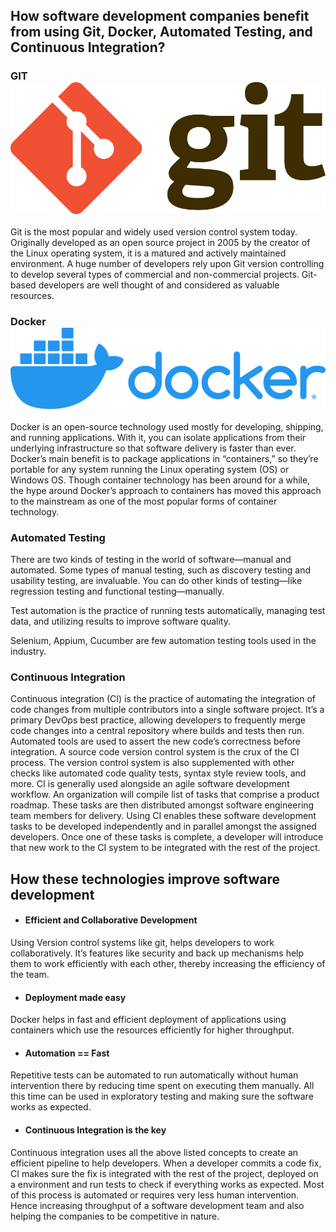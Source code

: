 ## How software development companies benefit from using Git, Docker, Automated Testing, and Continuous Integration?

### GIT ![GIT_Logo](/Images/Git_logo.png)
Git is the most popular and widely used version control system today. Originally developed as an open source project in 2005 by the creator of the Linux operating system, it is a matured and actively maintained environment. A huge number of developers rely upon Git version controlling to develop several types of commercial and non-commercial projects. Git-based developers are well thought of and considered as valuable resources.

### Docker ![Docker_Logo](/Images/Docker_logo.png)
Docker is an open-source technology used mostly for developing, shipping, and running applications. With it, you can isolate applications from their underlying infrastructure so that software delivery is faster than ever. Docker’s main benefit is to package applications in “containers,” so they’re portable for any system running the Linux operating system (OS) or Windows OS. Though container technology has been around for a while, the hype around Docker’s approach to containers has moved this approach to the mainstream as one of the most popular forms of container technology.

### Automated Testing
There are two kinds of testing in the world of software—manual and automated. Some types of manual testing, such as discovery testing and usability testing, are invaluable. You can do other kinds of testing—like regression testing and functional testing—manually.

Test automation is the practice of running tests automatically, managing test data, and utilizing results to improve software quality.

Selenium, Appium, Cucumber are few automation testing tools used in the industry. 

### Continuous Integration
Continuous integration (CI) is the practice of automating the integration of code changes from multiple contributors into a single software project. It’s a primary DevOps best practice, allowing developers to frequently merge code changes into a central repository where builds and tests then run. Automated tools are used to assert the new code’s correctness before integration.
A source code version control system is the crux of the CI process. The version control system is also supplemented with other checks like automated code quality tests, syntax style review tools, and more.
CI is generally used alongside an agile software development workflow. An organization will compile list of tasks that comprise a product roadmap. These tasks are then distributed amongst software engineering team members for delivery. Using CI enables these software development tasks to be developed independently and in parallel amongst the assigned developers. Once one of these tasks is complete, a developer will introduce that new work to the CI system to be integrated with the rest of the project.

## How these technologies improve software development

- #### Efficient and Collaborative Development
Using Version control systems like git, helps developers to work collaboratively. It’s features like security and back up mechanisms help them to work efficiently with each other, thereby increasing the efficiency of the team.

- #### Deployment made easy
Docker helps in fast and efficient deployment of applications using containers which use the resources efficiently for higher throughput.

- #### Automation == Fast 
Repetitive tests can be automated to run automatically without human intervention there by reducing time spent on executing them manually. All this time can be used in exploratory testing and making sure the software works as expected.

- #### Continuous Integration is the key
Continuous integration uses all the above listed concepts to create an efficient pipeline to help developers. When a developer commits a code fix, CI makes sure the fix is integrated with the rest of the project, deployed on a environment and run tests to check if everything works as expected. Most of this process is automated or requires very less human intervention. Hence increasing throughput of a software development team and also helping the companies to be competitive in nature.
